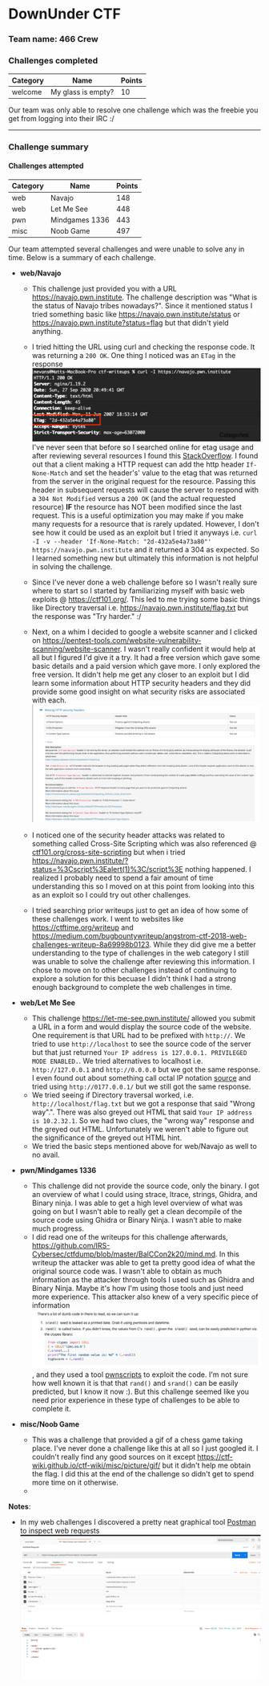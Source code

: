 # DownUnder CTF

### Team name: 466 Crew

### Challenges completed

|Category|Name|Points|
|--------|----|------|
|welcome|My glass is empty?|10|


Our team was only able to resolve one challenge which was the freebie you get from logging into their IRC :/

---

### Challenge summary


#### Challenges attempted

|Category|Name|Points|
|--------|----|------|
|web|Navajo|148|
|web|Let Me See|448|
|pwn|Mindgames 1336|443|
|misc|Noob Game|497|

Our team attempted several challenges and were unable to solve any in time.  Below is a summary of each challenge.

- **web/Navajo**

    -  This challenge just provided you with a URL https://navajo.pwn.institute.  The challenge description was "What is the status of Navajo tribes nowadays?".  Since it mentioned status I tried something basic like https://navajo.pwn.institute/status or https://navajo.pwn.institute?status=flag but that didn't yield anything.
    -  I tried hitting the URL using curl and checking the response code.  It was returning a `200 OK`.  One thing I noticed was an `ETag` in the response ![etag](../../../content/images/etag.png)  I've never seen that before so I searched online for etag usage and after reviewing several resources I found this [StackOverflow](https://stackoverflow.com/a/12475760/6020034).  I found out that a client making a HTTP request can add the http header `If-None-Match` and set the header's' value to the etag that was returned from the server in the original request for the resource. Passing this header in subsequent requests will cause the server to respond with a `304 Not Modified` versus a `200 OK` (and the actual requested resource) **IF** the resource has NOT been modified since the last request.  This is a useful optimization you may make if you make many requests for a resource that is rarely updated. However, I don't see how it could be used as an exploit but I tried it anyways i.e. `curl -I -v --header 'If-None-Match: "2d-432a5e4a73a80"' https://navajo.pwn.institute` and it returned a 304 as expected.  So I learned something new but ultimately this information is not helpful in solving the challenge.
    - Since I've never done a web challenge before so I wasn't really sure where to start so I started by familiarizing myself with basic web exploits @ https://ctf101.org/.  This led to me trying some basic things like Directory traversal i.e. https://navajo.pwn.institute/flag.txt but the response was "Try harder." :/
  
    - Next, on a whim I decided to google a website scanner and I clicked on https://pentest-tools.com/website-vulnerability-scanning/website-scanner.  I wasn't really confident it would help at all but I figured I'd give it a try.  It had a free version which gave some basic details and a paid version which gave more.  I only explored the free version.  It didn't help me get any closer to an exploit but I did learn some information about HTTP security headers and they did provide some good insight on what security risks are associated with each. ![headers](../../../content/images/http-security-headers.png)
    - I noticed one of the security header attacks was related to something called Cross-Site Scripting which was also referenced @ [ctf101.org/cross-site-scripting](https://ctf101.org/web-exploitation/cross-site-scripting/what-is-cross-site-scripting/#:~:text=Cross%20Site%20Scripting%20or%20XSS,over%20a%20user's%20web%20browser.) but when i tried https://navajo.pwn.institute/?status=%3Cscript%3Ealert(1)%3C/script%3E nothing happened.  I realized I probably need to spend a fair amount of time understanding this so I moved on at this point from looking into this as an exploit so I could try out other challenges.
    - I tried searching prior writeups just to get an idea of how some of these challenges work.  I went to websites like https://ctftime.org/writeup and https://medium.com/bugbountywriteup/angstrom-ctf-2018-web-challenges-writeup-8a69998b0123. While they did give me a better understanding to the type of challenges in the web category I still was unable to solve the challenge after reviewing this information.  I chose to move on to other challenges instead of continuing to explore a solution for this becuase I didn't think I had a strong enough background to complete the web challenges in time.

- **web/Let Me See**
  -  This challenge  https://let-me-see.pwn.institute/ allowed you submit a URL in a form and would display the source code of the website.  One requirement is that URL had to be prefixed with `http://`.  We tried to use `http://localhost` to see the source code of the server but that just returned `Your IP address is 127.0.0.1. PRIVILEGED MODE ENABLED.`.  We tried alternatives to localhost i.e. `http://127.0.0.1` and `http://0.0.0.0` but we got the same response.  I even found out about something call octal IP notation [source](https://gist.github.com/terjanq/e2198440c4fdfbdec43e921b600d4a1d#tokyowesterns-ctf-2020--writeups-by-terjanq) and tried using `http://0177.0.0.1/` but we still got the same response.
  -  We tried seeing if Directory traversal worked, i.e. `http://localhost/flag.txt` but we got a response that said "Wrong way".".  There was also greyed out HTML that said `Your IP address is 10.2.32.1`.  So we had two clues, the "wrong way" response and the greyed out HTML. Unfortunately we weren't able to figure out the significance of the greyed out HTML hint.
  -  We tried the basic steps mentioned above for web/Navajo as well to no avail.

-  **pwn/Mindgames 1336**
   -  This challenge did not provide the source code, only the binary.  I got an overview of what I could using strace, ltrace, strings, Ghidra, and Binary ninja.  I was able to get a high level overview of what was going on but I wasn't able to really get a clean decompile of the source code using Ghidra or Binary Ninja.  I wasn't able to make much progress.  
   -  I did read one of the writeups for this challenge afterwards, https://github.com/IRS-Cybersec/ctfdump/blob/master/BalCCon2k20/mind.md.  In this writeup the attacker was able to get ta pretty good idea of what the original source code was.  I wasn't able to obtain as much information as the attacker through tools I used such as Ghidra and Binary Ninja.  Maybe it's how I'm using those tools and just need more experience. This attacker also knew of a very specific piece of information ![dumb code](../../../content/images/dumbcode.png), and they used a tool [pwnscripts](https://github.com/152334H/pwnscripts) to exploit the code.  I'm not sure how well known it is that that `rand()` and `srand()` can be easily predicted, but I know it now :).  But this challenge seemed like you need prior experience in these type of challenges to be able to complete it.
-  **misc/Noob Game**
   -   This was a challenge that provided a gif of a chess game taking place.  I've never done a challenge like this at all so I just googled it.  I couldn't really find any good sources on it except https://ctf-wiki.github.io/ctf-wiki/misc/picture/gif/ but it didn't help me obtain the flag.  I did this at the end of the challenge so didn't get to spend more time on it otherwise.
   -   

**Notes**:
- In my web challenges I discovered a pretty neat graphical tool [Postman](https://www.postman.com/) to inspect web requests ![postman](../../../content/images/postman.png)
